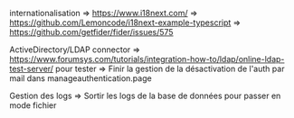 internationalisation
=> https://www.i18next.com/
=> https://github.com/Lemoncode/i18next-example-typescript
=> https://github.com/getfider/fider/issues/575

ActiveDirectory/LDAP connector
=> https://www.forumsys.com/tutorials/integration-how-to/ldap/online-ldap-test-server/ pour tester
=> Finir la gestion de la désactivation de l'auth par mail dans manageauthentication.page

Gestion des logs
=> Sortir les logs de la base de données pour passer en mode fichier
